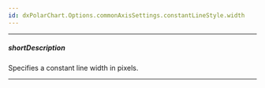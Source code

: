 ```yaml
---
id: dxPolarChart.Options.commonAxisSettings.constantLineStyle.width
---
```

---
##### shortDescription
Specifies a constant line width in pixels.

---
